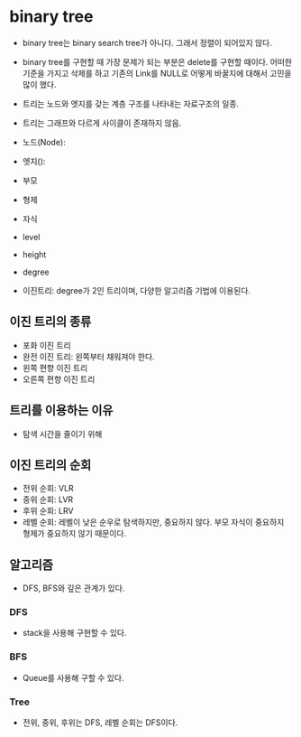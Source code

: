 # binary tree

- binary tree는 binary search tree가 아니다. 그래서 정렬이 되어있지 않다.
- binary tree를 구현할 때 가장 문제가 되는 부분은 delete를 구현할 때이다. 어떠한 기준을 가지고 삭제를 하고 기존의 Link를 NULL로 어떻게 바꿀지에 대해서 고민을 많이 했다.

- 트리는 노드와 엣지를 갖는 계층 구조를 나타내는 자료구조의 일종.
- 트리는 그래프와 다르게 사이클이 존재하지 않음.
- 노드(Node):
- 엣지():
- 부모
- 형제
- 자식
- level
- height
- degree
- 이진트리: degree가 2인 트리이며, 다양한 알고리즘 기법에 이용된다.

## 이진 트리의 종류

- 포화 이진 트리
- 완전 이진 트리: 왼쪽부터 채워져야 한다.
- 왼쪽 편향 이진 트리
- 오른쪽 편향 이진 트리

## 트리를 이용하는 이유

- 탐색 시간을 줄이기 위해

## 이진 트리의 순회

- 전위 순회: VLR
- 중위 순회: LVR
- 후위 순회: LRV
- 레벨 순회: 레벨이 낮은 순우로 탐색하지만, 중요하지 않다. 부모 자식이 중요하지 형제가 중요하지 않기 때문이다.

## 알고리즘

- DFS, BFS와 깊은 관계가 있다.

### DFS

- stack을 사용해 구현할 수 있다.

### BFS

- Queue를 사용해 구할 수 있다.

### Tree

- 전위, 중위, 후위는 DFS, 레벨 순회는 DFS이다.
